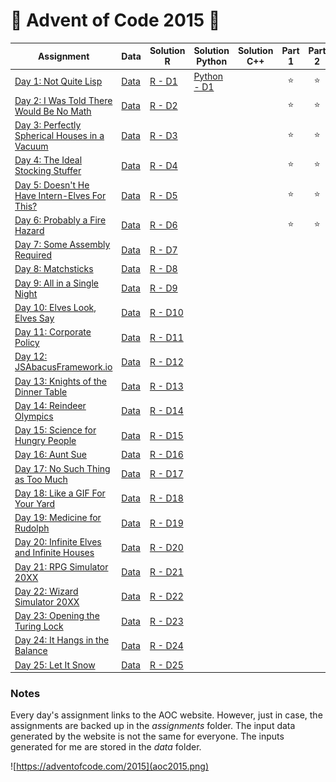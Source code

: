 # 🎄 Advent of Code 2015 🎁

| Assignment | Data | Solution R | Solution Python | Solution C++ | Part 1 | Part 2 |
|-------|---|---|---|---|:-:|:-:|
| [Day 1: Not Quite Lisp](https://adventofcode.com/2015/day/1) | [Data](data/day01.txt) | [R - D1](solutionsR/day01.R) | [Python - D1](solutionsPython/day01.R) |   | ⭐ | ⭐ |
| [Day 2: I Was Told There Would Be No Math](https://adventofcode.com/2015/day/2) | [Data](data/day02.txt) | [R - D2](solutionsR/day02.R) |   |   | ⭐ | ⭐ |
| [Day 3: Perfectly Spherical Houses in a Vacuum](https://adventofcode.com/2015/day/3) | [Data](data/day03.txt) | [R - D3](solutionsR/day03.R)  |   |   | ⭐ | ⭐ |
| [Day 4: The Ideal Stocking Stuffer](https://adventofcode.com/2015/day/4) | [Data](data/day04.txt) | [R - D4](solutionsR/day04.R)  |   |   | ⭐ | ⭐ |
| [Day 5: Doesn't He Have Intern-Elves For This?](https://adventofcode.com/2015/day/5) | [Data](data/day05.txt) | [R - D5](solutionsR/day05.R) |   |   | ⭐ | ⭐ |
| [Day 6: Probably a Fire Hazard](https://adventofcode.com/2015/day/6) | [Data](data/day06.txt) | [R - D6](solutionsR/day06.R) |   |   | ⭐ | ⭐ |
| [Day 7: Some Assembly Required](https://adventofcode.com/2015/day/7) | [Data](data/day07.txt) | [R - D7](solutionsR/day07.R) |   |   |   |   |
| [Day 8: Matchsticks](https://adventofcode.com/2015/day/8) | [Data](data/day08.txt) | [R - D8](solutionsR/day08.R) |   |   |   |   |
| [Day 9: All in a Single Night](https://adventofcode.com/2015/day/9) | [Data](data/day09.txt) | [R - D9](solutionsR/day09.R) |   |   |   |   |
| [Day 10: Elves Look, Elves Say](https://adventofcode.com/2015/day/10) | [Data](data/day10.txt) | [R - D10](solutionsR/day10.R) |   |   |   |   |
| [Day 11: Corporate Policy](https://adventofcode.com/2015/day/11) | [Data](data/day11.txt) | [R - D11](solutionsR/day11.R) |   |   |   |   |
| [Day 12: JSAbacusFramework.io](https://adventofcode.com/2015/day/12) | [Data](data/day12.txt) | [R - D12](solutionsR/day12.R) |   |   |   |   |
| [Day 13: Knights of the Dinner Table](https://adventofcode.com/2015/day/13) | [Data](data/day13.txt) | [R - D13](solutionsR/day13.R) |   |   |   |   |
| [Day 14: Reindeer Olympics](https://adventofcode.com/2015/day/14) | [Data](data/day14.txt) | [R - D14](solutionsR/day14.R) |   |   |   |   |
| [Day 15: Science for Hungry People](https://adventofcode.com/2015/day/15) | [Data](data/day15.txt) | [R - D15](solutionsR/day15.R) |   |   |   |   |
| [Day 16: Aunt Sue](https://adventofcode.com/2015/day/16) | [Data](data/day16.txt) | [R - D16](solutionsR/day16.R) |   |   |   |   |
| [Day 17: No Such Thing as Too Much](https://adventofcode.com/2015/day/17) | [Data](data/day17.txt) | [R - D17](solutionsR/day17.R) |   |   |   |   |
| [Day 18: Like a GIF For Your Yard](https://adventofcode.com/2015/day/18) | [Data](data/day18.txt) | [R - D18](solutionsR/day18.R) |   |   |   |   |
| [Day 19: Medicine for Rudolph](https://adventofcode.com/2015/day/19) | [Data](data/day19.txt) | [R - D19](solutionsR/day19.R) |   |   |   |   |
| [Day 20: Infinite Elves and Infinite Houses](https://adventofcode.com/2015/day/20) | [Data](data/day20.txt) | [R - D20](solutionsR/day20.R) |   |   |   |   |
| [Day 21: RPG Simulator 20XX](https://adventofcode.com/2015/day/21) | [Data](data/day21.txt) | [R - D21](solutionsR/day21.R) |   |   |   |   |
| [Day 22: Wizard Simulator 20XX](https://adventofcode.com/2015/day/22) | [Data](data/day22.txt) | [R - D22](solutionsR/day22.R) |   |   |   |   |
| [Day 23: Opening the Turing Lock](https://adventofcode.com/2015/day/23) | [Data](data/day23.txt) | [R - D23](solutionsR/day23.R) |   |   |   |   |
| [Day 24: It Hangs in the Balance](https://adventofcode.com/2015/day/24) | [Data](data/day24.txt) | [R - D24](solutionsR/day24.R) |   |   |   |   |
| [Day 25: Let It Snow](https://adventofcode.com/2015/day/25) | [Data](data/day25.txt) | [R - D25](solutionsR/day25.R) |   |   |   |   |


### Notes
Every day's assignment links to the AOC website. However, just in case, the assignments are backed up in the *assignments* folder. The input data generated by the website is not the same for everyone. The inputs generated for me are stored in the *data* folder.

![https://adventofcode.com/2015](aoc2015.png)
